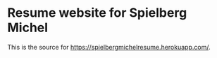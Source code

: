 # Resume website for Spielberg Michel

This is the source for https://spielbergmichelresume.herokuapp.com/.
